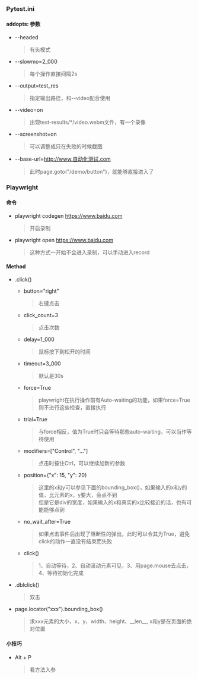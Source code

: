 ### Pytest.ini ###

#### addopts: 参数 ####
- --headed
    > 有头模式
- --slowmo=2_000
    > 每个操作直接间隔2s
- --output=test_res
    > 指定输出路径，和--video配合使用
- --video=on
    > 出现test-results/*/video.webm文件，有一个录像
- --screenshot=on
    > 可以调整成只在失败的时候截图
- --base-url=http://www.自动化测试.com
    > 此时page.goto("/demo/button")，就能够直接进入了

### Playwright ###
#### 命令 ####
- playwright codegen https://www.baidu.com
    > 开启录制
- playwright open https://www.baidu.com
    > 这种方式一开始不会进入录制，可以手动进入record

#### Method ####
- .click()
  - button="right" 
    > 右键点击
  - click_count=3
    > 点击次数
  - delay=1_000
    > 鼠标按下到松开的时间
  - timeout=3_000
    > 默认是30s
  - force=True
    > playwright在执行操作前有Auto-waiting的功能，如果force=True则不进行这些检查，直接执行
  - trial=True
    > 与force相反，值为True时只会等待那些auto-waiting，可以当作等待使用
  - modifiers=["Control", "..."]
    > 点击时按住Ctrl，可以继续加新的参数
  - position={"x": 15, "y": 20}
    > 这里的x和y可以参见下面的bounding_box()，如果输入的x和y的值，比元素的x，y要大，会点不到<br>但是它是div的宽度，如果输入的x和真实的x比较接近的话，也有可能能够点到
  - no_wait_after=True
    > 如果点击事件后出现了阻断性的弹出，此时可以令其为True，避免click的动作一直没有结束而失败
  - click()
    > 1、自动等待，2、自动滚动元素可见，3、用page.mouse去点击，4、等待初始化完成
- .dblclick()
  > 双击

- page.locator("xxx").bounding_box()
  > 求xxx元素的大小，x、y、width、height、\_\_len__, x和y是在页面的绝对位置

#### 小技巧 ####
- Alt + P
  > 看方法入参
